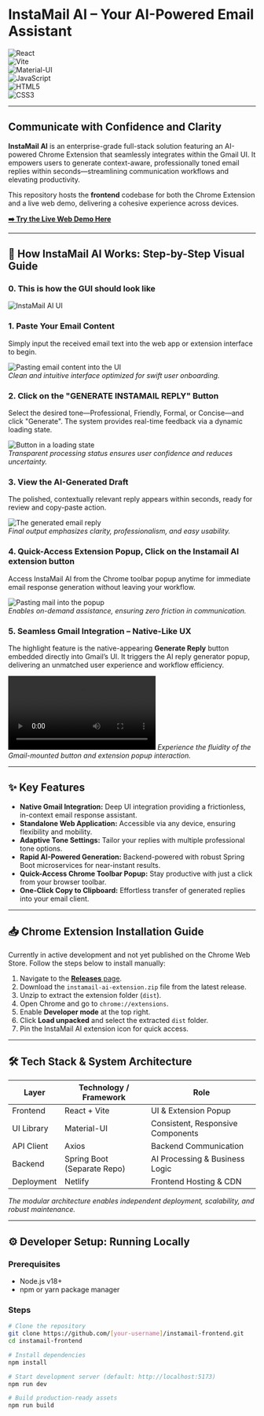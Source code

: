 # InstaMail AI – Your AI-Powered Email Assistant

![React](https://img.shields.io/badge/React-20232A?style=for-the-badge&logo=react&logoColor=61DAFB)  
![Vite](https://img.shields.io/badge/Vite-646CFF?style=for-the-badge&logo=vite&logoColor=white)  
![Material-UI](https://img.shields.io/badge/Material--UI-0081CB?style=for-the-badge&logo=mui&logoColor=white)  
![JavaScript](https://img.shields.io/badge/JavaScript-F7DF1E?style=for-the-badge&logo=javascript&logoColor=black)  
![HTML5](https://img.shields.io/badge/HTML5-E34F26?style=for-the-badge&logo=html5&logoColor=white)  
![CSS3](https://img.shields.io/badge/CSS3-1572B6?style=for-the-badge&logo=css3&logoColor=white)  

---

## Communicate with Confidence and Clarity

**InstaMail AI** is an enterprise-grade full-stack solution featuring an AI-powered Chrome Extension that seamlessly integrates within the Gmail UI. It empowers users to generate context-aware, professionally toned email replies within seconds—streamlining communication workflows and elevating productivity.

This repository hosts the **frontend** codebase for both the Chrome Extension and a live web demo, delivering a cohesive experience across devices.

**[➡️ Try the Live Web Demo Here](https://instamail-ai.netlify.app/)**

---

## 🚀 How InstaMail AI Works: Step-by-Step Visual Guide

### 0. This is how the GUI should look like 
![InstaMail AI UI](https://github.com/samrat21saha/instamail-frontend/blob/main/app%20demo/React%20UI.png)  

### 1. Paste Your Email Content  
Simply input the received email text into the web app or extension interface to begin.

![Pasting email content into the UI](https://github.com/samrat21saha/instamail-frontend/blob/main/app%20demo/email%20pasted%20in%20the%20ui.png)  
*Clean and intuitive interface optimized for swift user onboarding.*

### 2. Click on the "GENERATE INSTAMAIL REPLY" Button
Select the desired tone—Professional, Friendly, Formal, or Concise—and click "Generate". The system provides real-time feedback via a dynamic loading state.

![Button in a loading state](https://github.com/samrat21saha/instamail-frontend/blob/main/app%20demo/button%20loading.png)  
*Transparent processing status ensures user confidence and reduces uncertainty.*

### 3. View the AI-Generated Draft  
The polished, contextually relevant reply appears within seconds, ready for review and copy-paste action.

![The generated email reply](https://github.com/samrat21saha/instamail-frontend/blob/main/app%20demo/email%20generaed.png)  
*Final output emphasizes clarity, professionalism, and easy usability.*

### 4. Quick-Access Extension Popup, Click on the Instamail AI extension button
Access InstaMail AI from the Chrome toolbar popup anytime for immediate email response generation without leaving your workflow.

![Pasting mail into the popup](https://github.com/samrat21saha/instamail-frontend/blob/main/app%20demo/popup%20pasted%20mail.png)  
*Enables on-demand assistance, ensuring zero friction in communication.*

### 5. Seamless Gmail Integration – Native-Like UX  
The highlight feature is the native-appearing **Generate Reply** button embedded directly into Gmail’s UI. It triggers the AI reply generator popup, delivering an unmatched user experience and workflow efficiency.

![Gmail Integrated Button Demo](https://github.com/samrat21saha/instamail-frontend/blob/main/app%20demo/Recording%202025-08-05%20225946%20(online-video-cutter.com).mp4)  
*Experience the fluidity of the Gmail-mounted button and extension popup interaction.*

---

## ✨ Key Features

- **Native Gmail Integration:** Deep UI integration providing a frictionless, in-context email response assistant.  
- **Standalone Web Application:** Accessible via any device, ensuring flexibility and mobility.  
- **Adaptive Tone Settings:** Tailor your replies with multiple professional tone options.  
- **Rapid AI-Powered Generation:** Backend-powered with robust Spring Boot microservices for near-instant results.  
- **Quick-Access Chrome Toolbar Popup:** Stay productive with just a click from your browser toolbar.  
- **One-Click Copy to Clipboard:** Effortless transfer of generated replies into your email client.  

---

## 📥 Chrome Extension Installation Guide

Currently in active development and not yet published on the Chrome Web Store. Follow the steps below to install manually:

1. Navigate to the [**Releases** page](https://github.com/[your-username]/instamail-frontend/releases).  
2. Download the `instamail-ai-extension.zip` file from the latest release.  
3. Unzip to extract the extension folder (`dist`).  
4. Open Chrome and go to `chrome://extensions`.  
5. Enable **Developer mode** at the top right.  
6. Click **Load unpacked** and select the extracted `dist` folder.  
7. Pin the InstaMail AI extension icon for quick access.

---

## 🛠️ Tech Stack & System Architecture

| Layer       | Technology / Framework    | Role                              |
|-------------|---------------------------|----------------------------------|
| Frontend    | React + Vite              | UI & Extension Popup             |
| UI Library  | Material-UI               | Consistent, Responsive Components |
| API Client  | Axios                     | Backend Communication            |
| Backend     | Spring Boot (Separate Repo)| AI Processing & Business Logic   |
| Deployment  | Netlify                   | Frontend Hosting & CDN            |

*The modular architecture enables independent deployment, scalability, and robust maintenance.*

---

## ⚙️ Developer Setup: Running Locally

### Prerequisites  
- Node.js v18+  
- npm or yarn package manager  

### Steps  

```bash
# Clone the repository
git clone https://github.com/[your-username]/instamail-frontend.git
cd instamail-frontend

# Install dependencies
npm install

# Start development server (default: http://localhost:5173)
npm run dev

# Build production-ready assets
npm run build
